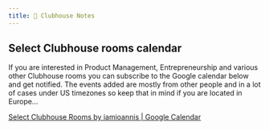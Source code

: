 ```yaml
---
title: 👋 Clubhouse Notes
---
```




## Select Clubhouse rooms calendar
If you are interested in Product Management, Entrepreneurship and various other Clubhouse rooms you can subscribe to the Google calendar below and get notified. The events added are mostly from other people and in a lot of cases under US timezones so keep that in mind if you are  located in Europe... 

[Select Clubhouse Rooms by iamioannis | Google Calendar](https://calendar.google.com/calendar/u/0?cid=OG1zOGRpMGs4bTk3djVidmVwcThnNHZkZmNAZ3JvdXAuY2FsZW5kYXIuZ29vZ2xlLmNvbQ)